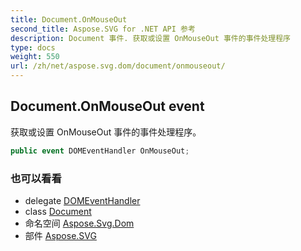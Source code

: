 ```yaml
---
title: Document.OnMouseOut
second_title: Aspose.SVG for .NET API 参考
description: Document 事件. 获取或设置 OnMouseOut 事件的事件处理程序
type: docs
weight: 550
url: /zh/net/aspose.svg.dom/document/onmouseout/
---
```

## Document.OnMouseOut event

获取或设置 OnMouseOut 事件的事件处理程序。

```csharp
public event DOMEventHandler OnMouseOut;
```

### 也可以看看

* delegate [DOMEventHandler](../../../aspose.svg.dom.events/domeventhandler/)
* class [Document](../)
* 命名空间 [Aspose.Svg.Dom](../../document/)
* 部件 [Aspose.SVG](../../../)


